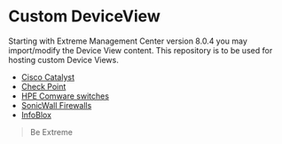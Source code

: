 # Custom DeviceView

Starting with Extreme Management Center version 8.0.4 you may import/modify the Device View content. This repository is to be used for hosting custom Device Views. 

* [Cisco Catalyst](Cisco/README.md)
* [Check Point](CheckPoint/README.md)
* [HPE Comware switches](Aruba-HP/README.md)
* [SonicWall Firewalls](SonicWall/README.md)
* [InfoBlox](InfoBlox/README.md)

>Be Extreme